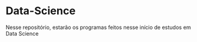 # Data-Science
Nesse repositório, estarão os programas feitos nesse início de estudos em Data Science
